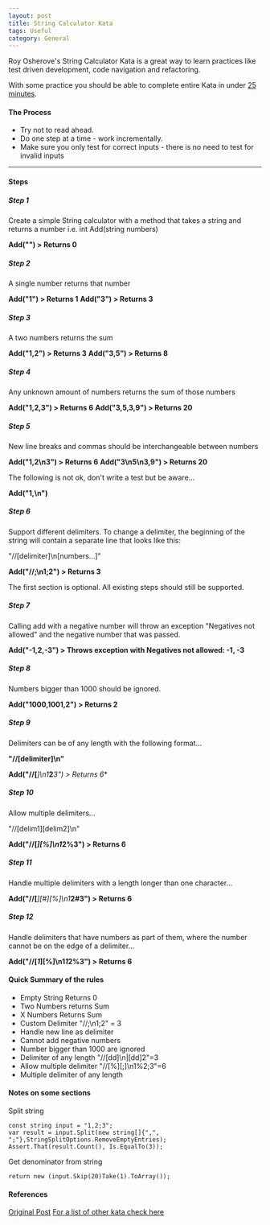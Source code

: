 ```yaml
---
layout: post
title: String Calculator Kata
tags: Useful
category: General
---
```

Roy Osherove's String Calculator Kata is a great way to learn practices like test driven development, code navigation and refactoring.  

With some practice you should be able to complete entire Kata in under [25 minutes](https://www.youtube.com/watch?v=tBt3O43sk0k).  

#### The Process ####

- Try not to read ahead.  
- Do one step at a time - work incrementally.  
- Make sure you only test for correct inputs - there is no need to test for invalid inputs

----------------------------------------------------------------------------------------------

#### Steps ####

##### Step 1 #####

Create a simple String calculator with a method that takes a string and returns a number
i.e. int Add(string numbers)  

**Add("") > Returns 0**

##### Step 2 #####

A single number returns that number

**Add("1") > Returns 1**
**Add("3") > Returns 3**

##### Step 3 #####

A two numbers returns the sum  

**Add("1,2") > Returns 3**
**Add("3,5") > Returns 8**

##### Step 4 #####

Any unknown amount of numbers returns the sum of those numbers 

**Add("1,2,3") > Returns 6**
**Add("3,5,3,9") > Returns 20**

##### Step 5 #####

New line breaks and commas should be interchangeable between numbers   

**Add("1,2\n3") > Returns 6**
**Add("3\n5\n3,9") > Returns 20**

The following is not ok, don't write a test but be aware... 

**Add("1,\n")**

##### Step 6 #####

Support different delimiters. To change a delimiter, the beginning of the string will contain a separate line that looks like this:   

"//[delimiter]\n[numbers...]"  

**Add("//;\n1;2") > Returns 3**  

The first section is optional. All existing steps should still be supported.  

##### Step 7 #####

Calling add with a negative number will throw an exception "Negatives not allowed" and the negative number that was passed.  

**Add("-1,2,-3") > Throws exception with Negatives not allowed: -1, -3**  

##### Step 8 #####

Numbers bigger than 1000 should be ignored.  

**Add("1000,1001,2") > Returns 2**  

##### Step 9 #####

Delimiters can be of any length with the following format...  

**"//[delimiter]\n"**  

**Add("//[***]\n1***2***3") > Returns 6**  


##### Step 10 #####

Allow multiple delimiters...  

"//[delim1][delim2]\n"

**Add("//[*][%]\n1*2%3") > Returns 6**  

##### Step 11 #####

Handle multiple delimiters with a length longer than one character...  

**Add("//[***][#][%]\n1***2#3") > Returns 6**  

##### Step 12 #####

Handle delimiters that have numbers as part of them, where the number cannot be on the edge of a delimiter...  

**Add("//[*1*][%]\n1*1*2%3") > Returns 6**  

#### Quick Summary of the rules ####

- Empty String Returns 0  
- Two Numbers returns Sum  
- X Numbers Returns Sum  
- Custom Delimiter "//;\n1;2" = 3  
- Handle new line as delimiter  
- Cannot add negative numbers  
- Number bigger than 1000 are ignored  
- Delimiter of any length "//[dd]\n|[dd]2"=3  
- Allow multiple delimiter "//[%][;]\n1%2;3"=6  
- Multiple delimiter of any length  

#### Notes on some sections ####

Split string 

~~~
const string input = "1,2;3";
var result = input.Split(new string[]{",", ";"},StringSplitOptions.RemoveEmptyEntries);
Assert.That(result.Count(), Is.EqualTo(3));
~~~

Get denominator from string 

~~~
return new (input.Skip(20)Take(1).ToArray());  
~~~

#### References ####

[Original Post](http://osherove.com/tdd-kata-1/)
[For a list of other kata check here](http://stackoverflow.com/questions/2150702/tdd-bdd-screencast-video-resources)  
